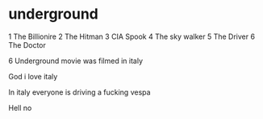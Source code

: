 # underground
1 The Billionire
2 The Hitman
3 CIA Spook
4 The sky walker
5 The Driver
6 The Doctor

6 Underground movie was filmed in italy


God i love italy

In italy everyone is driving a fucking vespa

Hell no

